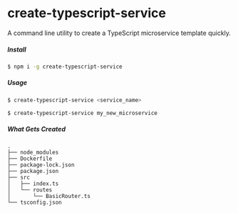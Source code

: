 # create-typescript-service
A command line utility to create a TypeScript microservice template quickly.

##### Install
```bash
$ npm i -g create-typescript-service
```

##### Usage
```bash
$ create-typescript-service <service_name>
```

```bash
$ create-typescript-service my_new_microservice
```

##### What Gets Created
```
.
├── node_modules
├── Dockerfile
├── package-lock.json
├── package.json
├── src
│   ├── index.ts
│   └── routes
│       └── BasicRouter.ts
└── tsconfig.json
```
